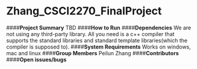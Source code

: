 # Zhang_CSCI2270_FinalProject
####**Project	Summary**
TBD
####**How	to	Run**
####**Dependencies**
We are not using any third-party library. All you need is a c++ compiler that supports the standard libraries and standard template libraries(which the compiler is supposed to).
####**System	Requirements**
Works on windows, mac and linux
####**Group	Members**
Peilun Zhang
####**Contributors**
####**Open	issues/bugs**

